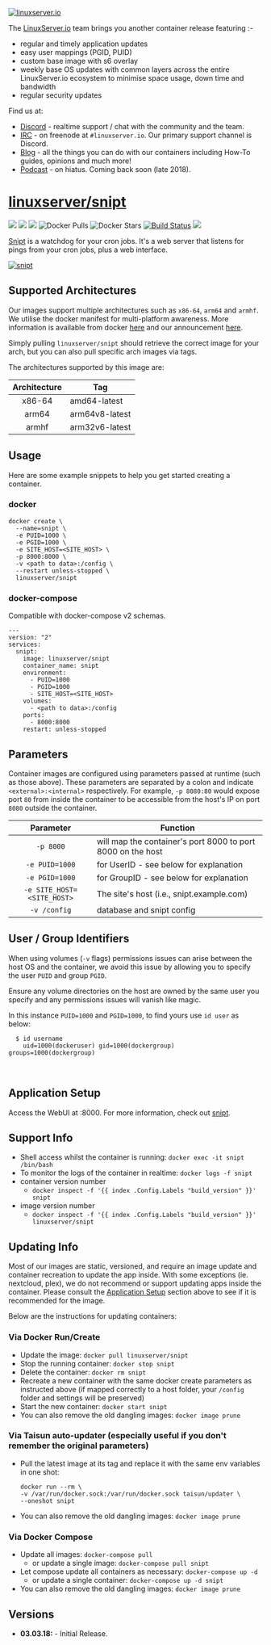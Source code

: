 [![linuxserver.io](https://raw.githubusercontent.com/linuxserver/docker-templates/master/linuxserver.io/img/linuxserver_medium.png)](https://linuxserver.io)

The [LinuxServer.io](https://linuxserver.io) team brings you another container release featuring :-

 * regular and timely application updates
 * easy user mappings (PGID, PUID)
 * custom base image with s6 overlay
 * weekly base OS updates with common layers across the entire LinuxServer.io ecosystem to minimise space usage, down time and bandwidth
 * regular security updates

Find us at:
* [Discord](https://discord.gg/YWrKVTn) - realtime support / chat with the community and the team.
* [IRC](https://irc.linuxserver.io) - on freenode at `#linuxserver.io`. Our primary support channel is Discord.
* [Blog](https://blog.linuxserver.io) - all the things you can do with our containers including How-To guides, opinions and much more!
* [Podcast](https://anchor.fm/linuxserverio) - on hiatus. Coming back soon (late 2018).

# [linuxserver/snipt](https://github.com/linuxserver/docker-snipt)
[![](https://img.shields.io/discord/354974912613449730.svg?logo=discord&label=LSIO%20Discord&style=flat-square)](https://discord.gg/YWrKVTn)
[![](https://images.microbadger.com/badges/version/linuxserver/snipt.svg)](https://microbadger.com/images/linuxserver/snipt "Get your own version badge on microbadger.com")
[![](https://images.microbadger.com/badges/image/linuxserver/snipt.svg)](https://microbadger.com/images/linuxserver/snipt "Get your own version badge on microbadger.com")
![Docker Pulls](https://img.shields.io/docker/pulls/linuxserver/snipt.svg)
![Docker Stars](https://img.shields.io/docker/stars/linuxserver/snipt.svg)
[![Build Status](https://ci.linuxserver.io/buildStatus/icon?job=Docker-Pipeline-Builders/docker-snipt/master)](https://ci.linuxserver.io/job/Docker-Pipeline-Builders/job/docker-snipt/job/master/)
[![](https://lsio-ci.ams3.digitaloceanspaces.com/linuxserver/snipt/latest/badge.svg)](https://lsio-ci.ams3.digitaloceanspaces.com/linuxserver/snipt/latest/index.html)

[Snipt](https://github.com/alex-phillips/snipt) is a watchdog for your cron jobs. It's a web server that listens for pings from your cron jobs, plus a web interface.


[![snipt](https://raw.githubusercontent.com/alex-phillips/snipt/master/static/img/welcome.png)](https://github.com/alex-phillips/snipt)

## Supported Architectures

Our images support multiple architectures such as `x86-64`, `arm64` and `armhf`. We utilise the docker manifest for multi-platform awareness. More information is available from docker [here](https://github.com/docker/distribution/blob/master/docs/spec/manifest-v2-2.md#manifest-list) and our announcement [here](https://blog.linuxserver.io/2019/02/21/the-lsio-pipeline-project/).

Simply pulling `linuxserver/snipt` should retrieve the correct image for your arch, but you can also pull specific arch images via tags.

The architectures supported by this image are:

| Architecture | Tag |
| :----: | --- |
| x86-64 | amd64-latest |
| arm64 | arm64v8-latest |
| armhf | arm32v6-latest |


## Usage

Here are some example snippets to help you get started creating a container.

### docker

```
docker create \
  --name=snipt \
  -e PUID=1000 \
  -e PGID=1000 \
  -e SITE_HOST=<SITE_HOST> \
  -p 8000:8000 \
  -v <path to data>:/config \
  --restart unless-stopped \
  linuxserver/snipt
```


### docker-compose

Compatible with docker-compose v2 schemas.

```
---
version: "2"
services:
  snipt:
    image: linuxserver/snipt
    container_name: snipt
    environment:
      - PUID=1000
      - PGID=1000
      - SITE_HOST=<SITE_HOST>
    volumes:
      - <path to data>:/config
    ports:
      - 8000:8000
    restart: unless-stopped
```

## Parameters

Container images are configured using parameters passed at runtime (such as those above). These parameters are separated by a colon and indicate `<external>:<internal>` respectively. For example, `-p 8080:80` would expose port `80` from inside the container to be accessible from the host's IP on port `8080` outside the container.

| Parameter | Function |
| :----: | --- |
| `-p 8000` | will map the container's port 8000 to port 8000 on the host |
| `-e PUID=1000` | for UserID - see below for explanation |
| `-e PGID=1000` | for GroupID - see below for explanation |
| `-e SITE_HOST=<SITE_HOST>` | The site's host (i.e., snipt.example.com) |
| `-v /config` | database and snipt config |

## User / Group Identifiers

When using volumes (`-v` flags) permissions issues can arise between the host OS and the container, we avoid this issue by allowing you to specify the user `PUID` and group `PGID`.

Ensure any volume directories on the host are owned by the same user you specify and any permissions issues will vanish like magic.

In this instance `PUID=1000` and `PGID=1000`, to find yours use `id user` as below:

```
  $ id username
    uid=1000(dockeruser) gid=1000(dockergroup) groups=1000(dockergroup)
```


&nbsp;
## Application Setup

Access the WebUI at <your-ip>:8000. For more information, check out [snipt](https://github.com/alex-phillips/snipt).



## Support Info

* Shell access whilst the container is running: `docker exec -it snipt /bin/bash`
* To monitor the logs of the container in realtime: `docker logs -f snipt`
* container version number
  * `docker inspect -f '{{ index .Config.Labels "build_version" }}' snipt`
* image version number
  * `docker inspect -f '{{ index .Config.Labels "build_version" }}' linuxserver/snipt`

## Updating Info

Most of our images are static, versioned, and require an image update and container recreation to update the app inside. With some exceptions (ie. nextcloud, plex), we do not recommend or support updating apps inside the container. Please consult the [Application Setup](#application-setup) section above to see if it is recommended for the image.

Below are the instructions for updating containers:

### Via Docker Run/Create
* Update the image: `docker pull linuxserver/snipt`
* Stop the running container: `docker stop snipt`
* Delete the container: `docker rm snipt`
* Recreate a new container with the same docker create parameters as instructed above (if mapped correctly to a host folder, your `/config` folder and settings will be preserved)
* Start the new container: `docker start snipt`
* You can also remove the old dangling images: `docker image prune`

### Via Taisun auto-updater (especially useful if you don't remember the original parameters)
* Pull the latest image at its tag and replace it with the same env variables in one shot:
  ```
  docker run --rm \
  -v /var/run/docker.sock:/var/run/docker.sock taisun/updater \
  --oneshot snipt
  ```
* You can also remove the old dangling images: `docker image prune`

### Via Docker Compose
* Update all images: `docker-compose pull`
  * or update a single image: `docker-compose pull snipt`
* Let compose update all containers as necessary: `docker-compose up -d`
  * or update a single container: `docker-compose up -d snipt`
* You can also remove the old dangling images: `docker image prune`

## Versions

* **03.03.18:** - Initial Release.
